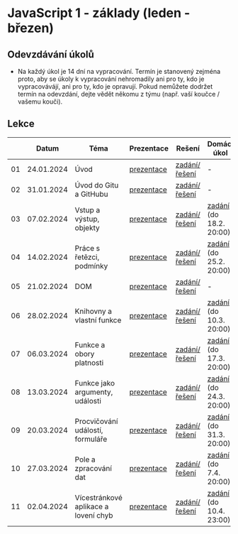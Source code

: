 # JavaScript 1 - základy (leden - březen)

## Odevzdávání úkolů

* Na každý úkol je 14 dní na vypracování. Termín je stanovený zejména proto, aby se úkoly k vypracování nehromadily ani pro ty, kdo je vypracovávájí, ani pro ty, kdo je opravují. Pokud nemůžete dodržet termín na odevzdání, dejte vědět někomu z týmu (např. vaší koučce / vašemu kouči).


## Lekce

|    | Datum     | Téma             | Prezentace                                                           | Rešení        | Domácí úkol
| -- | --------- | ---------------- | -------------------------------------------------------------------- | ------------- | -------------
| 01  | 24.01.2024 | Úvod | [prezentace](./pdfs/lekce01.pdf) | [zadání/řešení](./solution/lekce-01.md) | -
| 02  | 31.01.2024 | Úvod do Gitu a GitHubu | [prezentace](./pdfs/lekce02.pdf) | [zadání/řešení](./solution/lekce-02.md) | -
| 03  | 07.02.2024 | Vstup a výstup, objekty | [prezentace](https://kodim.cz/czechitas/js1/lekce/vstup-vystup-objekty/vstup) | [zadání/řešení](./solution/lekce-03.md) | [zadání](./solution/du_treti_lekce.md) (do 18.2. 20:00)
| 04  | 14.02.2024 | Práce s řetězci, podmínky | [prezentace](https://kodim.cz/czechitas/js1/lekce/retezce-podminky/vlastnosti-metody) | [zadání/řešení](./solution/lekce-04.md) | [zadání](./solution/du_ctvrta_lekce.md) (do 25.2. 20:00)
| 05  | 21.02.2024 | DOM | [prezentace](https://kodim.cz/czechitas/js1/lekce/dom-innerhtml/dom) | [zadání/řešení](./solution/lekce-05.md) | -
| 06  | 28.02.2024 | Knihovny a vlastní funkce | [prezentace](https://kodim.cz/czechitas/js1/lekce/knihovny-vlastni-funkce/knihovny) | [zadání/řešení](./solution/lekce-06.md) | [zadání](./solution/du_sesta_lekce.md) (do 10.3. 20:00)
| 07  | 06.03.2024 | Funkce a obory platnosti | [prezentace](https://kodim.cz/czechitas/js1/lekce/funkce-obory/null-undefined) | [zadání/řešení](./solution/lekce-07.md) | [zadání](./solution/du_sedma_lekce.md) (do 17.3. 20:00)
| 08  | 13.03.2024 | Funkce jako argumenty, události | [prezentace](https://kodim.cz/czechitas/js1/lekce/funkce-arg-udalosti/funkce-arg) | [zadání/řešení](./solution/lekce-08.md) | [zadání](./solution/du_osma_lekce.md) (do 24.3. 20:00)
| 09  | 20.03.2024 | Procvičování událostí, formuláře | [prezentace](https://kodim.cz/czechitas/js1/lekce/udalosti-formulare/target) | [zadání/řešení](./solution/lekce-09.md) | [zadání](./solution/du_devata_lekce.md) (do 31.3. 20:00)
| 10  | 27.03.2024 |Pole a zpracování dat| [prezentace](https://kodim.cz/czechitas/js1/lekce/pole-data/pole) | [zadání/řešení](./solution/lekce-10.md) | [zadání](./solution/du_desata_lekce.md) (do 7.4. 20:00)
| 11  | 02.04.2024 |Vícestránkové aplikace a lovení chyb| [prezentace](https://kodim.cz/czechitas/js1/lekce/stranky-chyby/stranky) | [zadání/řešení](./solution/lekce-11.md) | [zadání](./solution/zaverecny_projekt.md) (do 10.4. 23:00)
